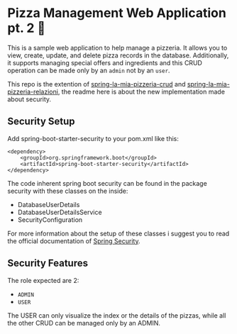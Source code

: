 # Pizza Management Web Application pt. 2  :pizza:

This is a sample web application to help manage a pizzeria. It allows you to view, create, update, and delete pizza records in the database. Additionally, it supports managing special offers and ingredients and this CRUD operation can be made only by an `admin` not by an `user`.

This repo is the extention of [spring-la-mia-pizzeria-crud](https://github.com/RixTerreny/spring-la-mia-pizzeria-crud) and [spring-la-mia-pizzeria-relazioni](https://github.com/RixTerreny/spring-la-mia-pizzeria-relazioni), the readme here is about the new implementation made about security.

## Security Setup
Add spring-boot-starter-security to your pom.xml like this:
```
<dependency>
    <groupId>org.springframework.boot</groupId>
    <artifactId>spring-boot-starter-security</artifactId>
</dependency>
```
The code inherent spring boot security can be found in the package security with these classes on the inside:
- DatabaseUserDetails
- DatabaseUserDetailsService
- SecurityConfiguration

For more information about the setup of these classes i suggest you to read the official documentation of [Spring Security](https://docs.spring.io/spring-security/reference/).

## Security Features
The role expected are 2:
- `ADMIN`
- `USER`

The USER can only visualize the index or the details of the pizzas, while all the other CRUD can be managed only by an ADMIN.
